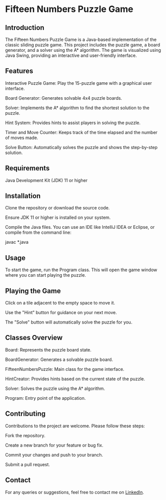 # Fifteen Numbers Puzzle Game
## Introduction
The Fifteen Numbers Puzzle Game is a Java-based implementation of the classic sliding puzzle game. This project includes the puzzle game, a board generator, and a solver using the A* algorithm. The game is visualized using Java Swing, providing an interactive and user-friendly interface.

## Features
Interactive Puzzle Game: Play the 15-puzzle game with a graphical user interface.

Board Generator: Generates solvable 4x4 puzzle boards.

Solver: Implements the A* algorithm to find the shortest solution to the puzzle.

Hint System: Provides hints to assist players in solving the puzzle.

Timer and Move Counter: Keeps track of the time elapsed and the number of moves made.

Solve Button: Automatically solves the puzzle and shows the step-by-step solution.

## Requirements
Java Development Kit (JDK) 11 or higher

## Installation
Clone the repository or download the source code.

Ensure JDK 11 or higher is installed on your system.

Compile the Java files. You can use an IDE like IntelliJ IDEA or Eclipse, or compile from the command line:

javac *.java

## Usage
To start the game, run the Program class. This will open the game window where you can start playing the puzzle.

## Playing the Game
Click on a tile adjacent to the empty space to move it.

Use the "Hint" button for guidance on your next move.

The "Solve" button will automatically solve the puzzle for you.

## Classes Overview
Board: Represents the puzzle board state.

BoardGenerator: Generates a solvable puzzle board.

FifteenNumbersPuzzle: Main class for the game interface.

HintCreator: Provides hints based on the current state of the puzzle.

Solver: Solves the puzzle using the A* algorithm.

Program: Entry point of the application.

## Contributing
Contributions to the project are welcome. Please follow these steps:

Fork the repository.

Create a new branch for your feature or bug fix.

Commit your changes and push to your branch.

Submit a pull request.


## Contact
For any queries or suggestions, feel free to contact me on [LinkedIn](https://www.linkedin.com/in/akgulemre/).
